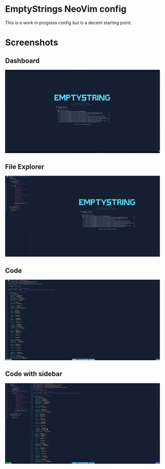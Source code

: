 # EmptyStrings NeoVim config
This is a work in progress config but is a decent starting point.

# Screenshots
## Dashboard
![Dashboard](screenshots//Dashboard.png "Dashboard")
## File Explorer
![Dashboard with sidebar](screenshots//Dashboard_sidebar.png "Dashboard with sidebar")
## Code
![Code Lua](screenshots//Code_lua.png "Code Lua")
## Code with sidebar
![Code with sidebar](screenshots//Code_lua_sidebar.png "Code with sidebar")
